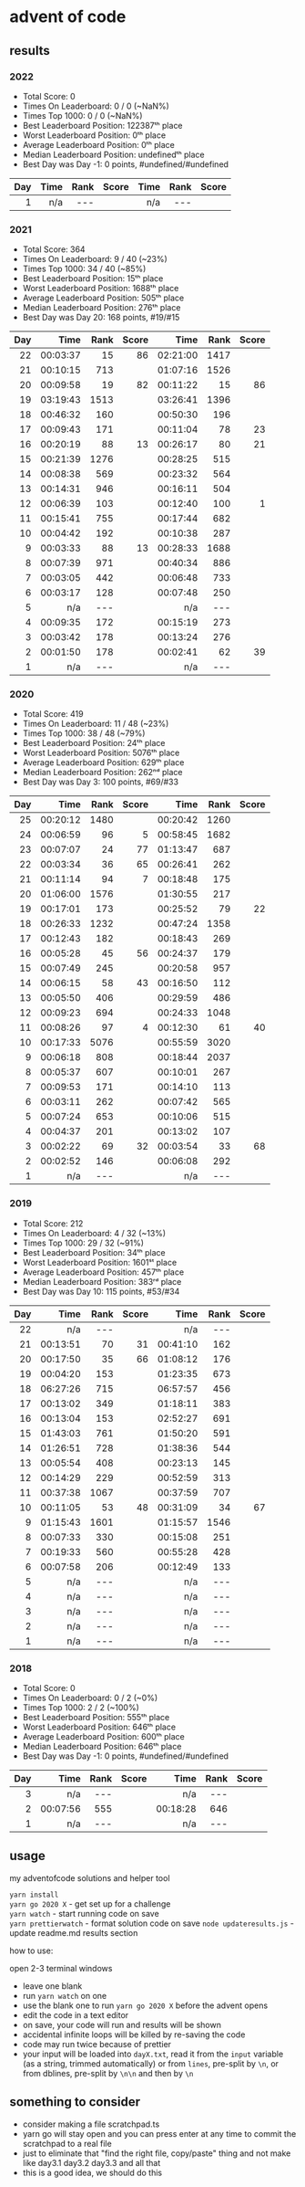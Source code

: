 # advent of code

## results

<!-- dynamic-results:2022 start -->

### 2022

- Total Score: 0
- Times On Leaderboard: 0 / 0 (~NaN%)
- Times Top 1000: 0 / 0 (~NaN%)
- Best Leaderboard Position: 122387ᵗʰ place
- Worst Leaderboard Position: 0ᵗʰ place
- Average Leaderboard Position: 0ᵗʰ place
- Median Leaderboard Position: undefinedᵗʰ place
- Best Day was Day -1: 0 points, #undefined/#undefined

| Day |     Time | Rank | Score |     Time | Rank | Score |
| --: | -------: | ---: | ----: | -------: | ---: | ----: |
|   1 |      n/a |  --- |       |      n/a |  --- |       |

<!-- dynamic-results:2022 end -->

### 2021

- Total Score: 364
- Times On Leaderboard: 9 / 40 (~23%)
- Times Top 1000: 34 / 40 (~85%)
- Best Leaderboard Position: 15ᵗʰ place
- Worst Leaderboard Position: 1688ᵗʰ place
- Average Leaderboard Position: 505ᵗʰ place
- Median Leaderboard Position: 276ᵗʰ place
- Best Day was Day 20: 168 points, #19/#15

| Day |     Time | Rank | Score |     Time | Rank | Score |
| --: | -------: | ---: | ----: | -------: | ---: | ----: |
|  22 | 00:03:37 |   15 |    86 | 02:21:00 | 1417 |       |
|  21 | 00:10:15 |  713 |       | 01:07:16 | 1526 |       |
|  20 | 00:09:58 |   19 |    82 | 00:11:22 |   15 |    86 |
|  19 | 03:19:43 | 1513 |       | 03:26:41 | 1396 |       |
|  18 | 00:46:32 |  160 |       | 00:50:30 |  196 |       |
|  17 | 00:09:43 |  171 |       | 00:11:04 |   78 |    23 |
|  16 | 00:20:19 |   88 |    13 | 00:26:17 |   80 |    21 |
|  15 | 00:21:39 | 1276 |       | 00:28:25 |  515 |       |
|  14 | 00:08:38 |  569 |       | 00:23:32 |  564 |       |
|  13 | 00:14:31 |  946 |       | 00:16:11 |  504 |       |
|  12 | 00:06:39 |  103 |       | 00:12:40 |  100 |     1 |
|  11 | 00:15:41 |  755 |       | 00:17:44 |  682 |       |
|  10 | 00:04:42 |  192 |       | 00:10:38 |  287 |       |
|   9 | 00:03:33 |   88 |    13 | 00:28:33 | 1688 |       |
|   8 | 00:07:39 |  971 |       | 00:40:34 |  886 |       |
|   7 | 00:03:05 |  442 |       | 00:06:48 |  733 |       |
|   6 | 00:03:17 |  128 |       | 00:07:48 |  250 |       |
|   5 |      n/a |  --- |       |      n/a |  --- |       |
|   4 | 00:09:35 |  172 |       | 00:15:19 |  273 |       |
|   3 | 00:03:42 |  178 |       | 00:13:24 |  276 |       |
|   2 | 00:01:50 |  178 |       | 00:02:41 |   62 |    39 |
|   1 |      n/a |  --- |       |      n/a |  --- |       |

### 2020

- Total Score: 419
- Times On Leaderboard: 11 / 48 (~23%)
- Times Top 1000: 38 / 48 (~79%)
- Best Leaderboard Position: 24ᵗʰ place
- Worst Leaderboard Position: 5076ᵗʰ place
- Average Leaderboard Position: 629ᵗʰ place
- Median Leaderboard Position: 262ⁿᵈ place
- Best Day was Day 3: 100 points, #69/#33

| Day |     Time | Rank | Score |     Time | Rank | Score |
| --: | -------: | ---: | ----: | -------: | ---: | ----: |
|  25 | 00:20:12 | 1480 |       | 00:20:42 | 1260 |       |
|  24 | 00:06:59 |   96 |     5 | 00:58:45 | 1682 |       |
|  23 | 00:07:07 |   24 |    77 | 01:13:47 |  687 |       |
|  22 | 00:03:34 |   36 |    65 | 00:26:41 |  262 |       |
|  21 | 00:11:14 |   94 |     7 | 00:18:48 |  175 |       |
|  20 | 01:06:00 | 1576 |       | 01:30:55 |  217 |       |
|  19 | 00:17:01 |  173 |       | 00:25:52 |   79 |    22 |
|  18 | 00:26:33 | 1232 |       | 00:47:24 | 1358 |       |
|  17 | 00:12:43 |  182 |       | 00:18:43 |  269 |       |
|  16 | 00:05:28 |   45 |    56 | 00:24:37 |  179 |       |
|  15 | 00:07:49 |  245 |       | 00:20:58 |  957 |       |
|  14 | 00:06:15 |   58 |    43 | 00:16:50 |  112 |       |
|  13 | 00:05:50 |  406 |       | 00:29:59 |  486 |       |
|  12 | 00:09:23 |  694 |       | 00:24:33 | 1048 |       |
|  11 | 00:08:26 |   97 |     4 | 00:12:30 |   61 |    40 |
|  10 | 00:17:33 | 5076 |       | 00:55:59 | 3020 |       |
|   9 | 00:06:18 |  808 |       | 00:18:44 | 2037 |       |
|   8 | 00:05:37 |  607 |       | 00:10:01 |  267 |       |
|   7 | 00:09:53 |  171 |       | 00:14:10 |  113 |       |
|   6 | 00:03:11 |  262 |       | 00:07:42 |  565 |       |
|   5 | 00:07:24 |  653 |       | 00:10:06 |  515 |       |
|   4 | 00:04:37 |  201 |       | 00:13:02 |  107 |       |
|   3 | 00:02:22 |   69 |    32 | 00:03:54 |   33 |    68 |
|   2 | 00:02:52 |  146 |       | 00:06:08 |  292 |       |
|   1 |      n/a |  --- |       |      n/a |  --- |       |

### 2019

- Total Score: 212
- Times On Leaderboard: 4 / 32 (~13%)
- Times Top 1000: 29 / 32 (~91%)
- Best Leaderboard Position: 34ᵗʰ place
- Worst Leaderboard Position: 1601ˢᵗ place
- Average Leaderboard Position: 457ᵗʰ place
- Median Leaderboard Position: 383ʳᵈ place
- Best Day was Day 10: 115 points, #53/#34

| Day |     Time | Rank | Score |     Time | Rank | Score |
| --: | -------: | ---: | ----: | -------: | ---: | ----: |
|  22 |      n/a |  --- |       |      n/a |  --- |       |
|  21 | 00:13:51 |   70 |    31 | 00:41:10 |  162 |       |
|  20 | 00:17:50 |   35 |    66 | 01:08:12 |  176 |       |
|  19 | 00:04:20 |  153 |       | 01:23:35 |  673 |       |
|  18 | 06:27:26 |  715 |       | 06:57:57 |  456 |       |
|  17 | 00:13:02 |  349 |       | 01:18:11 |  383 |       |
|  16 | 00:13:04 |  153 |       | 02:52:27 |  691 |       |
|  15 | 01:43:03 |  761 |       | 01:50:20 |  591 |       |
|  14 | 01:26:51 |  728 |       | 01:38:36 |  544 |       |
|  13 | 00:05:54 |  408 |       | 00:23:13 |  145 |       |
|  12 | 00:14:29 |  229 |       | 00:52:59 |  313 |       |
|  11 | 00:37:38 | 1067 |       | 00:37:59 |  707 |       |
|  10 | 00:11:05 |   53 |    48 | 00:31:09 |   34 |    67 |
|   9 | 01:15:43 | 1601 |       | 01:15:57 | 1546 |       |
|   8 | 00:07:33 |  330 |       | 00:15:08 |  251 |       |
|   7 | 00:19:33 |  560 |       | 00:55:28 |  428 |       |
|   6 | 00:07:58 |  206 |       | 00:12:49 |  133 |       |
|   5 |      n/a |  --- |       |      n/a |  --- |       |
|   4 |      n/a |  --- |       |      n/a |  --- |       |
|   3 |      n/a |  --- |       |      n/a |  --- |       |
|   2 |      n/a |  --- |       |      n/a |  --- |       |
|   1 |      n/a |  --- |       |      n/a |  --- |       |

### 2018

- Total Score: 0
- Times On Leaderboard: 0 / 2 (~0%)
- Times Top 1000: 2 / 2 (~100%)
- Best Leaderboard Position: 555ᵗʰ place
- Worst Leaderboard Position: 646ᵗʰ place
- Average Leaderboard Position: 600ᵗʰ place
- Median Leaderboard Position: 646ᵗʰ place
- Best Day was Day -1: 0 points, #undefined/#undefined

| Day |     Time | Rank | Score |     Time | Rank | Score |
| --: | -------: | ---: | ----: | -------: | ---: | ----: |
|   3 |      n/a |  --- |       |      n/a |  --- |       |
|   2 | 00:07:56 |  555 |       | 00:18:28 |  646 |       |
|   1 |      n/a |  --- |       |      n/a |  --- |       |

## usage

my adventofcode solutions and helper tool

`yarn install`  
`yarn go 2020 X` - get set up for a challenge  
`yarn watch` - start running code on save  
`yarn prettierwatch` - format solution code on save
`node updateresults.js` - update readme.md results section

how to use:

open 2-3 terminal windows

- leave one blank
- run `yarn watch` on one
- use the blank one to run `yarn go 2020 X` before the advent opens
- edit the code in a text editor
- on save, your code will run and results will be shown
- accidental infinite loops will be killed by re-saving the code
- code may run twice because of prettier
- your input will be loaded into `dayX.txt`, read it from the `input` variable (as a string, trimmed automatically) or from `lines`, pre-split by `\n`, or from dblines, pre-split by `\n\n` and then by `\n`

## something to consider

- consider making a file scratchpad.ts
- yarn go will stay open and you can press enter at any time to commit the scratchpad to a real file
- just to eliminate that "find the right file, copy/paste" thing and not make like day3.1 day3.2 day3.3 and all that
- this is a good idea, we should do this
